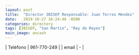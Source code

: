 ```yaml
---
layout: post
title:  "Director IBISEP Responsable: Juan Torres Mendez"
date:   2019-10-27 16:24:46 -0500
categories: directory
tags: [IBISEP, "San Martin", "Rey de Reyes"]
main_image: ancash
---
```


| Teléfono  | 961-770-249 |
| email     | - |

